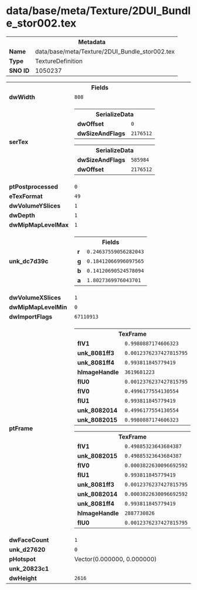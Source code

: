 <h1>data/base/meta/Texture/2DUI_Bundle_stor002.tex</h1><table><tr><th colspan="100%">Metadata</th></tr><tr><td><b>Name</b></td><td>data/base/meta/Texture/2DUI_Bundle_stor002.tex</td></tr><tr><td><b>Type</b></td><td>TextureDefinition</td></tr><tr><td><b>SNO ID</b></td><td>1050237</td></tr></table>

<table><tr><th colspan="100%">Fields</th></tr><tr><td><b>dwWidth</b></td><td><code>808</code></td></tr><tr><td><b>serTex</b></td><td><table><tr><th colspan="100%">SerializeData</th></tr><tr><td><b>dwOffset</b></td><td><code>0</code></td></tr><tr><td><b>dwSizeAndFlags</b></td><td><code>2176512</code></td></tr></table>


<table><tr><th colspan="100%">SerializeData</th></tr><tr><td><b>dwSizeAndFlags</b></td><td><code>585984</code></td></tr><tr><td><b>dwOffset</b></td><td><code>2176512</code></td></tr></table>


</td></tr><tr><td><b>ptPostprocessed</b></td><td><code>0</code></td></tr><tr><td><b>eTexFormat</b></td><td><code>49</code></td></tr><tr><td><b>dwVolumeYSlices</b></td><td><code>1</code></td></tr><tr><td><b>dwDepth</b></td><td><code>1</code></td></tr><tr><td><b>dwMipMapLevelMax</b></td><td><code>1</code></td></tr><tr><td><b>unk_dc7d39c</b></td><td><table><tr><th colspan="100%">Fields</th></tr><tr><td><b>r</b></td><td><code>0.24637559056282043</code></td></tr><tr><td><b>g</b></td><td><code>0.18412066996097565</code></td></tr><tr><td><b>b</b></td><td><code>0.14120690524578094</code></td></tr><tr><td><b>a</b></td><td><code>1.8027369976043701</code></td></tr></table>

</td></tr><tr><td><b>dwVolumeXSlices</b></td><td><code>1</code></td></tr><tr><td><b>dwMipMapLevelMin</b></td><td><code>0</code></td></tr><tr><td><b>dwImportFlags</b></td><td><code>67110913</code></td></tr><tr><td><b>ptFrame</b></td><td><table><tr><th colspan="100%">TexFrame</th></tr><tr><td><b>flV1</b></td><td><code>0.9980887174606323</code></td></tr><tr><td><b>unk_8081ff3</b></td><td><code>0.0012376237427815795</code></td></tr><tr><td><b>unk_8081ff4</b></td><td><code>0.993811845779419</code></td></tr><tr><td><b>hImageHandle</b></td><td><code>3619681223</code></td></tr><tr><td><b>flU0</b></td><td><code>0.0012376237427815795</code></td></tr><tr><td><b>flV0</b></td><td><code>0.4996177554130554</code></td></tr><tr><td><b>flU1</b></td><td><code>0.993811845779419</code></td></tr><tr><td><b>unk_8082014</b></td><td><code>0.4996177554130554</code></td></tr><tr><td><b>unk_8082015</b></td><td><code>0.9980887174606323</code></td></tr></table>


<table><tr><th colspan="100%">TexFrame</th></tr><tr><td><b>flV1</b></td><td><code>0.49885323643684387</code></td></tr><tr><td><b>unk_8082015</b></td><td><code>0.49885323643684387</code></td></tr><tr><td><b>flV0</b></td><td><code>0.0003822630096692592</code></td></tr><tr><td><b>flU1</b></td><td><code>0.993811845779419</code></td></tr><tr><td><b>unk_8081ff3</b></td><td><code>0.0012376237427815795</code></td></tr><tr><td><b>unk_8082014</b></td><td><code>0.0003822630096692592</code></td></tr><tr><td><b>unk_8081ff4</b></td><td><code>0.993811845779419</code></td></tr><tr><td><b>hImageHandle</b></td><td><code>2887730826</code></td></tr><tr><td><b>flU0</b></td><td><code>0.0012376237427815795</code></td></tr></table>


</td></tr><tr><td><b>dwFaceCount</b></td><td><code>1</code></td></tr><tr><td><b>unk_d27620</b></td><td><code>0</code></td></tr><tr><td><b>pHotspot</b></td><td>Vector(0.000000, 0.000000)</td></tr><tr><td><b>unk_20823c1</b></td><td></td></tr><tr><td><b>dwHeight</b></td><td><code>2616</code></td></tr></table>

